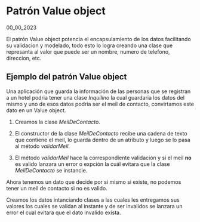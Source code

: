 # Patrón Value object
00_00_2023

El patrón Value object potencia el encapsulamiento de los datos facilitando su validacion y modelado, todo esto lo logra creando una clase que represanta al valor que puede ser un nombre, numero de telefono, direccion, etc. 

## Ejemplo del patrón Value object 

Una aplicación que guarda la información de las personas que se registran a un hotel podria tener una clase *Inquilino* la cual guardaria los datos del mismo y uno de esos datos podria ser el meil de contacto, convirtamos este dato en un Value object.

1. Creamos la clase *MeilDeContacto*.

2. El constructor de la clase *MeilDeContacto* recibe una cadena de texto que contiene el meil, lo guarda dentro de un atributo y luego se lo pasa al método *validarMeil*.

3. El método *validarMeil* hace la correspondiente validación y si el meil **no** es valido lanzara un error o expción la cuál evitara que la clase *MeilDeContacto* se instancie.

Ahora tenemos un dato que decide por si mismo si existe, no podemos tener un meil de contacto si no es valido.

Creamos los datos intanciando clases a las cuales les entregamos sus valores los cuales se validan al instante y de ser invalidos se lanzara un error el cual evitara que el dato invalido exista.

